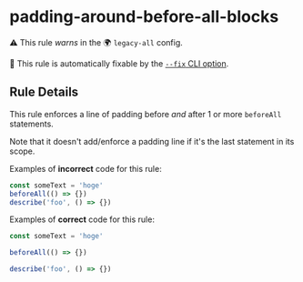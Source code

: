 # padding-around-before-all-blocks

⚠️ This rule _warns_ in the 🌍 `legacy-all` config.

🔧 This rule is automatically fixable by the [`--fix` CLI option](https://eslint.org/docs/latest/user-guide/command-line-interface#--fix).

<!-- end auto-generated rule header -->

## Rule Details

This rule enforces a line of padding before _and_ after 1 or more `beforeAll`
statements.

Note that it doesn't add/enforce a padding line if it's the last statement in
its scope.

Examples of **incorrect** code for this rule:

```js
const someText = 'hoge'
beforeAll(() => {})
describe('foo', () => {})
```

Examples of **correct** code for this rule:

```js
const someText = 'hoge'

beforeAll(() => {})

describe('foo', () => {})
```
